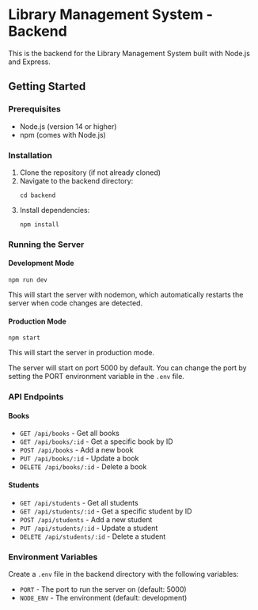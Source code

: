 # Library Management System - Backend

This is the backend for the Library Management System built with Node.js and Express.

## Getting Started

### Prerequisites
- Node.js (version 14 or higher)
- npm (comes with Node.js)

### Installation

1. Clone the repository (if not already cloned)
2. Navigate to the backend directory:
   ```
   cd backend
   ```
3. Install dependencies:
   ```
   npm install
   ```

### Running the Server

#### Development Mode
```
npm run dev
```
This will start the server with nodemon, which automatically restarts the server when code changes are detected.

#### Production Mode
```
npm start
```
This will start the server in production mode.

The server will start on port 5000 by default. You can change the port by setting the PORT environment variable in the `.env` file.

### API Endpoints

#### Books
- `GET /api/books` - Get all books
- `GET /api/books/:id` - Get a specific book by ID
- `POST /api/books` - Add a new book
- `PUT /api/books/:id` - Update a book
- `DELETE /api/books/:id` - Delete a book

#### Students
- `GET /api/students` - Get all students
- `GET /api/students/:id` - Get a specific student by ID
- `POST /api/students` - Add a new student
- `PUT /api/students/:id` - Update a student
- `DELETE /api/students/:id` - Delete a student

### Environment Variables

Create a `.env` file in the backend directory with the following variables:
- `PORT` - The port to run the server on (default: 5000)
- `NODE_ENV` - The environment (default: development)